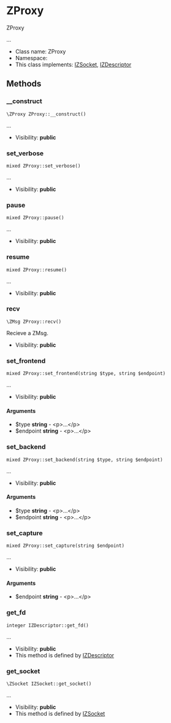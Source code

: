 ZProxy
===============

ZProxy

...


* Class name: ZProxy
* Namespace: 
* This class implements: [IZSocket](IZSocket.md), [IZDescriptor](IZDescriptor.md)






Methods
-------


### __construct

    \ZProxy ZProxy::__construct()



...

* Visibility: **public**




### set_verbose

    mixed ZProxy::set_verbose()



...

* Visibility: **public**




### pause

    mixed ZProxy::pause()



...

* Visibility: **public**




### resume

    mixed ZProxy::resume()



...

* Visibility: **public**




### recv

    \ZMsg ZProxy::recv()

Recieve a ZMsg.



* Visibility: **public**




### set_frontend

    mixed ZProxy::set_frontend(string $type, string $endpoint)



...

* Visibility: **public**


#### Arguments
* $type **string** - &lt;p&gt;...&lt;/p&gt;
* $endpoint **string** - &lt;p&gt;...&lt;/p&gt;



### set_backend

    mixed ZProxy::set_backend(string $type, string $endpoint)



...

* Visibility: **public**


#### Arguments
* $type **string** - &lt;p&gt;...&lt;/p&gt;
* $endpoint **string** - &lt;p&gt;...&lt;/p&gt;



### set_capture

    mixed ZProxy::set_capture(string $endpoint)



...

* Visibility: **public**


#### Arguments
* $endpoint **string** - &lt;p&gt;...&lt;/p&gt;



### get_fd

    integer IZDescriptor::get_fd()



...

* Visibility: **public**
* This method is defined by [IZDescriptor](IZDescriptor.md)




### get_socket

    \ZSocket IZSocket::get_socket()



...

* Visibility: **public**
* This method is defined by [IZSocket](IZSocket.md)



